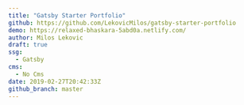 ```yaml
---
title: "Gatsby Starter Portfolio"
github: https://github.com/LekovicMilos/gatsby-starter-portfolio
demo: https://relaxed-bhaskara-5abd0a.netlify.com/
author: Milos Lekovic
draft: true
ssg:
  - Gatsby
cms:
  - No Cms
date: 2019-02-27T20:42:33Z
github_branch: master
---
```

